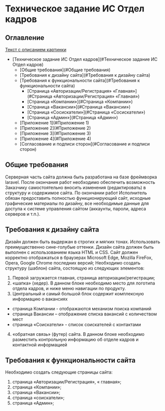 # Техническое задание ИС Отдел кадров


<!-- TOC-START -->
## Оглавление
[Текст с описанием картинки](Screenshot_1.png)
- [Техническое задание ИС Отдел кадров](#Техническое задание ИС Отдел кадров)
  - [Общие требования](#Общие требования)
  - [Требования к дизайну сайта](#Требования к дизайну сайта)
  - [Требования к функциональности сайта](#Требования к функциональности сайта)
    - [Страница «Авторизации/Регистрация» «Главная»](#Страница «Авторизации/Регистрация» «Главная»)
    - [Страница «Компании»](#Страница «Компании»)
    - [Страница «Вакансии»](#Страница «Вакансии»)
    - [Страница «Сосискатели»](#Страница «Сосискатели»)
    - [Страница «Админ»](#Страница «Админ»)
  - [Приложение 1](#Приложение 1)
  - [Приложение 2](#Приложение 2)
  - [Приложение 3](#Приложение 3)
  - [Приложение 4](#Приложение 4)
  - [Согласование и подписи сторон](#Согласование и подписи сторон)
<!-- TOC-END -->


## Общие требования

Серверная часть сайта должна быть разработана на базе фреймворка laravel. После окончания работ необходимо обеспечить возможность Заказчику самостоятельно вносить изменения (редактировать) в структуру и содержимое сайта.
По окончании работ Исполнитель обязан предоставить полностью функционирующий сайт, исходные графические материалы по дизайну, все необходимые данные для доступа к системе управления сайтом (аккаунты, пароли, адреса серверов и т.п.).


## Требования к дизайну сайта

Дизайн должен быть выдержан в строгих и мягких тонах. Использовать преимущественно сине-голубые оттенки. Дизайн сайта должен быть выполнен с использованием языка HTML и CSS.
Сайт должен корректно отображаться в браузерах Microsoft Edge, Mozilla FireFox, Opera, Google Chrome последних версий; 
Необходимо создать структуру (шаблон) сайта, состоящую из следующих элементов:
1.	Первой загружается главная, страница авторизации/регистрации;
2.	«шапка» (хедер). В данном блоке необходимо место для логотипа отдела кадров, и ниже меню навигации по продукту.
3.	Центральный и самый большой блок содержит комплексную информацию о вакансиях
- страница Компании - отображаются механизм поиска компаний 
- страница Вакансии – отображение списка вакансий с количеством мест
- страница «Соискатели» - список соискателей с контактами
4.	«обратная связь» (футер) сайта. В данном блоке необходимо разместить контрольную информацию об отделе кадров и контактной информацией 


## Требования к функциональности сайта

Необходимо создать следующие страницы сайта:
1.	страница «Авторизации/Регистрация», « главная»;
2.	страница «Компании»;
3.	страница «Вакансии»;
4.	страница «соискатели»;
5.	страница «Админ»;


